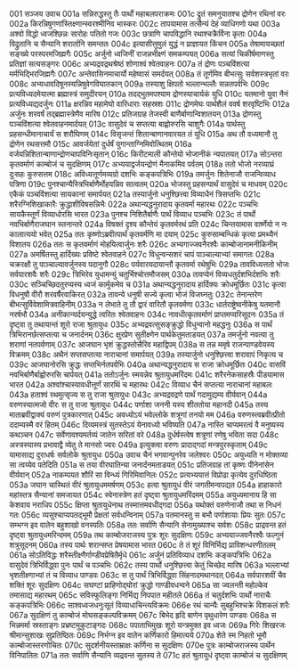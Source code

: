 001	सञ्जय उवाच
001a	सन्निरुद्धस्तु तैः पार्थो महाबलपराक्रमः
001c	द्रुतं समनुयातश्च द्रोणेन रथिनां वरः
002a	किरन्निषुगणांस्तिक्ष्णान्स्वरश्मीनिव भास्करः
002c	तापयामास तत्सैन्यं देहं व्याधिगणो यथा
003a	अश्वो विद्धो ध्वजश्छिन्नः सारोहः पतितो गजः
003c	छत्राणि चापविद्धानि रथाश्चक्रैर्विना कृताः
004a	विद्रुतानि च सैन्यानि शरार्तानि समन्ततः
004c	इत्यासीत्तुमुलं युद्धं न प्राज्ञायत किंचन
005a	तेषामायच्छतां सङ्ख्ये परस्परमजिह्मगैः
005c	अर्जुनो ध्वजिनीं राजन्नभीक्ष्णं समकम्पयत्
006a	सत्यां चिकीर्षमाणस्तु प्रतिज्ञां सत्यसङ्गरः
006c	अभ्यद्रवद्रथश्रेष्ठं शोणाश्वं श्वेतवाहनः
007a	तं द्रोणः पञ्चविंशत्या मर्मभिद्भिरजिह्मगैः
007c	अन्तेवासिनमाचार्यो महेष्वासं समर्दयत्
008a	तं तूर्णमिव बीभत्सुः सर्वशस्त्रभृतां वरः
008c	अभ्यधावदिषूनस्यन्निषुवेगविघातकान्
009a	तस्याशु क्षिपतो भल्लान्भल्लैः सन्नतपर्वभिः
009c	प्रत्यविध्यदमेयात्मा ब्रह्मास्त्रं समुदीरयन्
010a	तदद्भुतमपश्याम द्रोणस्याचार्यकं युधि
010c	यतमानो युवा नैनं प्रत्यविध्यद्यदर्जुनः
011a	क्षरन्निव महामेघो वारिधाराः सहस्रशः
011c	द्रोणमेघः पार्थशैलं ववर्ष शरवृष्टिभिः
012a	अर्जुनः शरवर्षं तद्ब्रह्मास्त्रेणैव मारिष
012c	प्रतिजग्राह तेजस्वी बाणैर्बाणान्विशातयन्
013a	द्रोणस्तु पञ्चविंशत्या श्वेतवाहनमार्दयत्
013c	वासुदेवं च सप्तत्या बाह्वोरुरसि चाशुगैः
014a	पार्थस्तु प्रहसन्धीमानाचार्यं स शरौघिणम्
014c	विसृजन्तं शितान्बाणानवारयत तं युधि
015a	अथ तौ वध्यमानौ तु द्रोणेन रथसत्तमौ
015c	आवर्जयेतां दुर्धर्षं युगान्ताग्निमिवोत्थितम्
016a	वर्जयन्निशितान्बाणान्द्रोणचापविनिःसृतान्
016c	किरीटमाली कौन्तेयो भोजानीकं न्यपातयत्
017a	सोऽन्तरा कृतवर्माणं काम्बोजं च सुदक्षिणम्
017c	अभ्ययाद्वर्जयन्द्रोणं मैनाकमिव पर्वतम्
018a	ततो भोजो नरव्याघ्रं दुःसहः कुरुसत्तम
018c	अविध्यत्तूर्णमव्यग्रो दशभिः कङ्कपत्रिभिः
019a	तमर्जुनः शितेनाजौ राजन्विव्याध पत्रिणा
019c	पुनश्चान्यैस्त्रिभिर्बाणैर्मोहयन्निव सात्वतम्
020a	भोजस्तु प्रहसन्पार्थं वासुदेवं च माधवम्
020c	एकैकं पञ्चविंशत्या सायकानां समार्पयत्
021a	तस्यार्जुनो धनुश्छित्त्वा विव्याधैनं त्रिसप्तभिः
021c	शरैरग्निशिखाकारैः क्रुद्धाशीविषसन्निभैः
022a	अथान्यद्धनुरादाय कृतवर्मा महारथः
022c	पञ्चभिः सायकैस्तूर्णं विव्याधोरसि भारत
023a	पुनश्च निशितैर्बाणैः पार्थं विव्याध पञ्चभिः
023c	तं पार्थो नवभिर्बाणैराजघान स्तनान्तरे
024a	विषक्तं दृश्य कौन्तेयं कृतवर्मरथं प्रति
024c	चिन्तयामास वार्ष्णेयो न नः कालात्ययो भवेत्
025a	ततः कृष्णोऽब्रवीत्पार्थं कृतवर्मणि मा दयाम्
025c	कुरुसाम्बन्धिकं कृत्वा प्रमथ्यैनं विशातय
026a	ततः स कृतवर्माणं मोहयित्वार्जुनः शरैः
026c	अभ्यगाज्जवनैरश्वैः काम्बोजानामनीकिनीम्
027a	अमर्षितस्तु हार्दिख्यः प्रविष्टे श्वेतवाहने
027c	विधुन्वन्सशरं चापं पाञ्चाल्याभ्यां समागतः
028a	चक्ररक्षौ तु पाञ्चाल्यावर्जुनस्य पदानुगौ
028c	पर्यवारयदायान्तौ कृतवर्मा रथेषुभिः
029a	तावविध्यत्ततो भोजः सर्वपारशवैः शरैः
029c	त्रिभिरेव युधामन्युं चतुर्भिश्चोत्तमौजसम्
030a	तावप्येनं विव्यधतुर्दशभिर्दशभिः शरैः
030c	सञ्चिच्छिदतुरप्यस्य ध्वजं कार्मुकमेव च
031a	अथान्यद्धनुरादाय हार्दिक्यः क्रोधमूर्छितः
031c	कृत्वा विधनुषौ वीरौ शरवर्षैरवाकिरत्
032a	तावन्ये धनुषी सज्ये कृत्वा भोजं विजघ्नतुः
032c	तेनान्तरेण बीभत्सुर्विवेशामित्रवाहिनीम्
033a	न लेभाते तु तौ द्वारं वारितौ कृतवर्मणा
033c	धार्तराष्ट्रेष्वनीकेषु यतमानौ नरर्षभौ
034a	अनीकान्यर्दयन्युद्धे त्वरितः श्वेतवाहनः
034c	नावधीत्कृतवर्माणं प्राप्तमप्यरिसूदनः
035a	तं दृष्ट्वा तु तथायान्तं शूरो राजा श्रुतायुधः
035c	अभ्यद्रवत्सुसङ्क्रुद्धो विधुन्वानो महद्धनुः
036a	स पार्थं त्रिभिरानर्छत्सप्तत्या च जनार्दनम्
036c	क्षुरप्रेण सुतीक्ष्णेन पार्थकेतुमताडयत्
037a	तमर्जुनो नवत्या तु शराणां नतपर्वणाम्
037c	आजघान भृशं क्रुद्धस्तोत्त्रैरिव महाद्विपम्
038a	स तन्न ममृषे राजन्पाण्डवेयस्य विक्रमम्
038c	अथैनं सप्तसप्तत्या नाराचानां समार्पयत्
039a	तस्यार्जुनो धनुश्छित्त्वा शरावापं निकृत्य च
039c	आजघानोरसि क्रुद्धः सप्तभिर्नतपर्वभिः
040a	अथान्यद्धनुरादाय स राजा क्रोधमूर्छितः
040c	वासविं नवभिर्बाणैर्बाह्वोरुरसि चार्पयत्
041a	ततोऽर्जुनः स्मयन्नेव श्रुतायुधमरिंदमः
041c	शरैरनेकसाहस्रैः पीडयामास भारत
042a	अश्वांश्चास्यावधीत्तूर्णं सारथिं च महारथः
042c	विव्याध चैनं सप्तत्या नाराचानां महाबलः
043a	हताश्वं रथमुत्सृज्य स तु राजा श्रुतायुधः
043c	अभ्यद्रवद्रणे पार्थं गदामुद्यम्य वीर्यवान्
044a	वरुणस्यात्मजो वीरः स तु राजा श्रुतायुधः
044c	पर्णाशा जननी यस्य शीततोया महानदी
045a	तस्य माताब्रवीद्वाक्यं वरुणं पुत्रकारणात्
045c	अवध्योऽयं भवेल्लोके शत्रूणां तनयो मम
046a	वरुणस्त्वब्रवीत्प्रीतो ददाम्यस्मै वरं हितम्
046c	दिव्यमस्त्रं सुतस्तेऽयं येनावध्यो भविष्यति
047a	नास्ति चाप्यमरत्वं वै मनुष्यस्य कथञ्चन
047c	सर्वेणावश्यमर्तव्यं जातेन सरितां वरे
048a	दुर्धर्षस्त्वेष शत्रूणां रणेषु भविता सदा
048c	अस्त्रस्यास्य प्रभावाद्वै व्येतु ते मानसो ज्वरः
049a	इत्युक्त्वा वरुणः प्रादाद्गदां मन्त्रपुरस्कृताम्
049c	यामासाद्य दुराधर्षः सर्वलोके श्रुतायुधः
050a	उवाच चैनं भगवान्पुनरेव जलेश्वरः
050c	अयुध्यति न मोक्तव्या सा त्वय्येव पतेदिति
051a	स तया वीरघातिन्या जनार्दनमताडयत्
051c	प्रतिजग्राह तां कृष्णः पीनेनांसेन वीर्यवान्
052a	नाकम्पयत शौरिं सा विन्ध्यं गिरिमिवानिलः
052c	प्रत्यभ्ययात्तं विप्रोढा कृत्येव दुरधिष्ठिता
053a	जघान चास्थितं वीरं श्रुतायुधममर्षणम्
053c	हत्वा श्रुतायुधं वीरं जगतीमन्वपद्यत
054a	हाहाकारो महांस्तत्र सैन्यानां समजायत
054c	स्वेनास्त्रेण हतं दृष्ट्वा श्रुतायुधमरिंदमम्
055a	अयुध्यमानाय हि सा केशवाय नराधिप
055c	क्षिप्ता श्रुतायुधेनाथ तस्मात्तमवधीद्गदा
056a	यथोक्तं वरुणेनाजौ तथा स निधनं गतः
056c	व्यसुश्चाप्यपतद्भूमौ प्रेक्षतां सर्वधन्विनाम्
057a	पतमानस्तु स बभौ पर्णाशायाः प्रियः सुतः
057c	सम्भग्न इव वातेन बहुशाखो वनस्पतिः
058a	ततः सर्वाणि सैन्यानि सेनामुख्याश्च सर्वशः
058c	प्राद्रवन्त हतं दृष्ट्वा श्रुतायुधमरिन्दमम्
059a	तथ काम्बोजराजस्य पुत्रः शूरः सुदक्षिणः
059c	अभ्ययाज्जवनैरश्वैः फल्गुनं शत्रुसूदनम्
060a	तस्य पार्थः शरान्सप्त प्रेषयामास भारत
060c	ते तं शूरं विनिर्भिद्य प्राविशन्धरणीतलम्
061a	सोऽतिविद्धः शरैस्तीक्ष्णैर्गाण्डीवप्रेषितैर्मृधे
061c	अर्जुनं प्रतिविव्याध दशभिः कङ्कपत्रिभिः
062a	वासुदेवं त्रिभिर्विद्ध्वा पुनः पार्थं च पञ्चभिः
062c	तस्य पार्थो धनुश्छित्त्वा केतुं चिच्छेद मारिष
063a	भल्लाभ्यां भृशतीक्ष्णाभ्यां तं च विव्याध पाण्डवः
063c	स तु पार्थं त्रिभिर्विद्ध्वा सिंहनादमथानदत्
064a	सर्वपारशवीं चैव शक्तिं शूरः सुदक्षिणः
064c	सघण्टां प्राहिणोद्घोरां क्रुद्धो गाण्डीवधन्वने
065a	सा ज्वलन्ती महोल्केव तमासाद्य महारथम्
065c	सविस्फुलिङ्गा निर्भिद्य निपपात महीतले
066a	तं चतुर्दशभिः पार्थो नाराचैः कङ्कपत्रिभिः
066c	साश्वध्वजधनुःसूतं विव्याधाचिन्त्यविक्रमः
066e	रथं चान्यैः सुबहुभिश्चक्रे विशकलं शरैः
067a	सुदक्षिणं तु काम्बोजं मोघसङ्कल्पविक्रमम्
067c	बिभेद हृदि बाणेन पृथुधारेण पाण्डवः
068a	स भिन्नमर्मा स्रस्ताङ्गः प्रभ्रष्टमुकुटाङ्गदः
068c	पपाताभिमुखः शूरो यन्त्रमुक्त इव ध्वजः
069a	गिरेः शिखरजः श्रीमान्सुशाखः सुप्रतिष्ठितः
069c	निर्भग्न इव वातेन कर्णिकारो हिमात्यये
070a	शेते स्म निहतो भूमौ काम्बोजास्तरणोचितः
070c	सुदर्शनीयस्ताम्राक्षः कर्णिना स सुदक्षिणः
070e	पुत्रः काम्बोजराजस्य पार्थेन विनिपातितः
071a	ततः सर्वाणि सैन्यानि व्यद्रवन्त सुतस्य ते
071c	हतं श्रुतायुधं दृष्ट्वा काम्बोजं च सुदक्षिणम्
